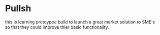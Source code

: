 # PulIsh
this is learning protoypoe build to launch a great market solution to SME's so that they could improve thier basic functionality.
